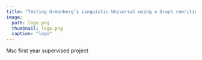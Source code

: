 ```yaml
---
title: "Testing Greenberg’s Linguistic Universal using a Graph rewriting tool"
image: 
  path: logo.png
  thumbnail: logo.png
  caption: "logo"
---
```


Msc first year supervised project
